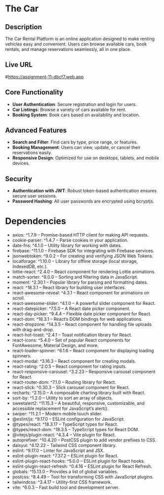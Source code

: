 # The Car

## Description
The Car Rental Platform is an online application designed to make renting vehicles easy and convenient. Users can browse available cars, book rentals, and manage reservations seamlessly, all in one place.

## Live URL
#https://assignment-11-dbcf7.web.app


## Core Functionality
- **User Authentication**: Secure registration and login for users.
- **Car Listings**: Browse a variety of cars available for rent.
- **Booking System**: Book cars based on availability and location.

## Advanced Features
- **Search and Filter**: Find cars by type, price range, or features.
- **Booking Management**: Users can view, update, or cancel their reservations easily.
- **Responsive Design**: Optimized for use on desktops, tablets, and mobile devices.

## Security
- **Authentication with JWT**: Robust token-based authentication ensures secure user sessions.
- **Password Hashing**: All user passwords are encrypted using bcryptjs.

# Dependencies
- axios: ^1.7.9 – Promise-based HTTP client for making API requests.
- cookie-parser: ^1.4.7 – Parse cookies in your application.
- date-fns: ^4.1.0 – Utility library for working with dates.
- firebase: ^11.1.0 – Firebase SDK for integrating with Firebase services.
- jsonwebtoken: ^9.0.2 – For creating and verifying JSON Web Tokens.
- localforage: ^1.10.0 – Library for offline storage (local storage, IndexedDB, etc.).
- lottie-react: ^2.4.0 – React component for rendering Lottie animations.
- match-sorter: ^8.0.0 – Sorting and filtering data in JavaScript.
- moment: ^2.30.1 – Popular library for parsing and formatting dates.
- react: ^18.3.1 – React library for building user interfaces.
- react-awesome-reveal: ^4.3.1 – React component for animations on scroll.
- react-awesome-slider: ^4.1.0 – A powerful slider component for React.
- react-datepicker: ^7.5.0 – A React date picker component.
- react-day-picker: ^9.4.4 – Flexible date picker component for React.
- react-dom: ^18.3.1 – React’s DOM bindings for web applications.
- react-dropzone: ^14.3.5 – React component for handling file uploads with drag-and-drop.
- react-hot-toast: ^2.4.1 – Toast notification library for React.
- react-icons: ^5.4.0 – Set of popular React components for FontAwesome, Material Design, and more.
- react-loader-spinner: ^6.1.6 – React component for displaying loading spinners.
- react-modal: ^3.16.3 – React component for creating modals.
- react-rating: ^2.0.5 – React component for rating inputs.
- react-responsive-carousel: ^3.2.23 – Responsive carousel component for React.
- react-router-dom: ^7.1.0 – Routing library for React.
- react-slick: ^0.30.3 – Slick carousel component for React.
- recharts: ^2.15.0 – A composable charting library built with React.
- sort-by: ^1.2.0 – Utility to sort an array of objects.
- sweetalert2: ^11.15.3 – A beautiful, responsive, customizable, and accessible replacement for JavaScript’s alert().
- swiper: ^11.2.1 – Modern mobile touch slider.
- @eslint/js: ^9.17.0 – ESLint configuration for JavaScript.
- @types/react: ^18.3.17 – TypeScript types for React.
- @types/react-dom: ^18.3.5 – TypeScript types for React DOM.
- @vitejs/plugin-react: ^4.3.4 – Vite plugin for React.
- autoprefixer: ^10.4.20 – PostCSS plugin to add vendor prefixes to CSS.
- daisyui: ^4.12.22 – Tailwind CSS component library.
- eslint: ^9.17.0 – Linter for JavaScript and JSX.
- eslint-plugin-react: ^7.37.2 – ESLint plugin for React.
- eslint-plugin-react-hooks: ^5.0.0 – ESLint plugin for React hooks.
- eslint-plugin-react-refresh: ^0.4.16 – ESLint plugin for React Refresh.
- globals: ^15.13.0 – Provides a list of global variables.
- postcss: ^8.4.49 – Tool for transforming CSS with JavaScript plugins.
- tailwindcss: ^3.4.17 – Utility-first CSS framework.
- vite: ^6.0.3 – Fast build tool and development server.

